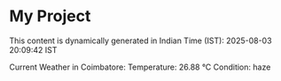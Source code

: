 # My Project

This content is dynamically generated in Indian Time (IST): 2025-08-03 20:09:42 IST


Current Weather in Coimbatore:
Temperature: 26.88 °C
Condition: haze
